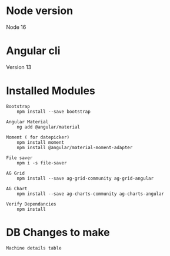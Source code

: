 # Node version
Node 16

# Angular cli
Version 13

# Installed Modules

    Bootstrap
        npm install --save bootstrap

    Angular Material
        ng add @angular/material

    Moment ( for datepicker)
        npm install moment
        npm install @angular/material-moment-adapter

    File saver
        npm i -s file-saver

    AG Grid
        npm install --save ag-grid-community ag-grid-angular

    AG Chart
        npm install --save ag-charts-community ag-charts-angular

    Verify Dependancies
        npm install
# DB Changes to make
    Machine details table
    
